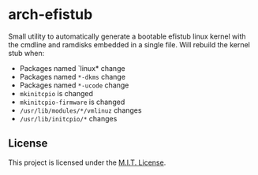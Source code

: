 # arch-efistub
Small utility to automatically generate a bootable efistub linux kernel with
the cmdline and ramdisks embedded in a single file. Will rebuild the kernel
stub when:
 - Packages named `linux* change
 - Packages named `*-dkms` change
 - Packages named `*-ucode` change
 - `mkinitcpio` is changed
 - `mkinitcpio-firmware` is changed
 - `/usr/lib/modules/*/vmlinuz` changes
 - `/usr/lib/initcpio/*` changes

## License
This project is licensed under the [M.I.T. License](https://github.com/Matthewacon/arch-efistub/blob/master/LICENSE).
